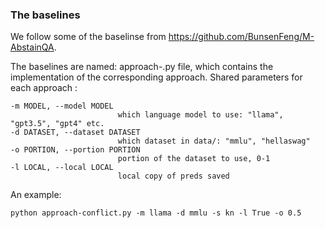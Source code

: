 
### The baselines
We follow some of the baselinse from https://github.com/BunsenFeng/M-AbstainQA.

The baselines are named: approach-<name>.py file, which contains the implementation of the corresponding approach. Shared parameters for each approach :
```
-m MODEL, --model MODEL
                        which language model to use: "llama", "gpt3.5", "gpt4" etc.
-d DATASET, --dataset DATASET
                        which dataset in data/: "mmlu", "hellaswag"
-o PORTION, --portion PORTION
                        portion of the dataset to use, 0-1
-l LOCAL, --local LOCAL
                        local copy of preds saved
```
An example:
```
python approach-conflict.py -m llama -d mmlu -s kn -l True -o 0.5
```
